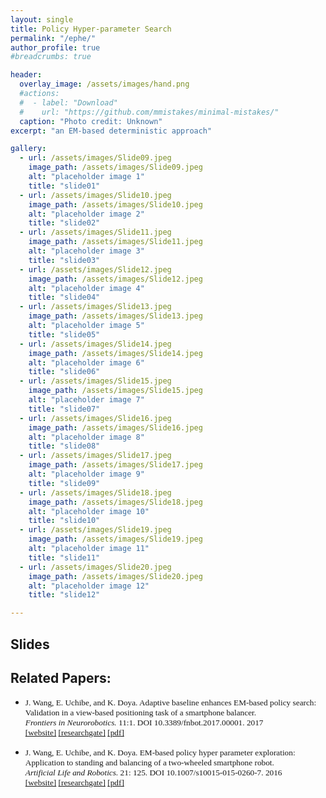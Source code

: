 ```yaml
---
layout: single
title: Policy Hyper-parameter Search
permalink: "/ephe/"
author_profile: true
#breadcrumbs: true

header:
  overlay_image: /assets/images/hand.png
  #actions:
  #  - label: "Download"
  #    url: "https://github.com/mmistakes/minimal-mistakes/"
  caption: "Photo credit: Unknown"
excerpt: "an EM-based deterministic approach"

gallery:
  - url: /assets/images/Slide09.jpeg
    image_path: /assets/images/Slide09.jpeg
    alt: "placeholder image 1"
    title: "slide01"
  - url: /assets/images/Slide10.jpeg
    image_path: /assets/images/Slide10.jpeg
    alt: "placeholder image 2"
    title: "slide02"
  - url: /assets/images/Slide11.jpeg
    image_path: /assets/images/Slide11.jpeg
    alt: "placeholder image 3"
    title: "slide03"
  - url: /assets/images/Slide12.jpeg
    image_path: /assets/images/Slide12.jpeg
    alt: "placeholder image 4"
    title: "slide04"
  - url: /assets/images/Slide13.jpeg
    image_path: /assets/images/Slide13.jpeg
    alt: "placeholder image 5"
    title: "slide05"
  - url: /assets/images/Slide14.jpeg
    image_path: /assets/images/Slide14.jpeg
    alt: "placeholder image 6"
    title: "slide06"
  - url: /assets/images/Slide15.jpeg
    image_path: /assets/images/Slide15.jpeg
    alt: "placeholder image 7"
    title: "slide07"
  - url: /assets/images/Slide16.jpeg
    image_path: /assets/images/Slide16.jpeg
    alt: "placeholder image 8"
    title: "slide08"
  - url: /assets/images/Slide17.jpeg
    image_path: /assets/images/Slide17.jpeg
    alt: "placeholder image 9"
    title: "slide09"
  - url: /assets/images/Slide18.jpeg
    image_path: /assets/images/Slide18.jpeg
    alt: "placeholder image 10"
    title: "slide10"
  - url: /assets/images/Slide19.jpeg
    image_path: /assets/images/Slide19.jpeg
    alt: "placeholder image 11"
    title: "slide11"
  - url: /assets/images/Slide20.jpeg
    image_path: /assets/images/Slide20.jpeg
    alt: "placeholder image 12"
    title: "slide12"

---
```


## Slides

<!---{% include gallery id="gallery" layout="half" %}--->

## Related Papers:

- <span style="font-family:Serif; font-size:0.95em;"> J. Wang, E. Uchibe, and K. Doya. Adaptive baseline enhances EM-based policy search: Validation in a view-based positioning task of a smartphone balancer. <br /> *Frontiers in Neurorobotics.* 11:1. DOI 10.3389/fnbot.2017.00001. 2017 <br /> [[website]](https://www.frontiersin.org/articles/10.3389/fnbot.2017.00001/full) [[researchgate]](https://www.researchgate.net/publication/312643347_Adaptive_Baseline_Enhances_EM-Based_Policy_Search_Validation_in_a_View-Based_Positioning_Task_of_a_Smartphone_Balancer) [[pdf]](https://www.frontiersin.org/articles/10.3389/fnbot.2017.00001/pdf)</span>

- <span style="font-family:Serif; font-size:0.95em;"> J. Wang, E. Uchibe, and K. Doya. EM-based policy hyper parameter exploration: Application to standing and balancing of a two-wheeled smartphone robot.  <br /> *Artificial Life and Robotics.* 21: 125. DOI 10.1007/s10015-015-0260-7. 2016 <br /> [[website]](https://link.springer.com/article/10.1007/s10015-015-0260-7?wt_mc=internal.event.1.SEM.ArticleAuthorOnlineFirst) [[researchgate]](https://www.researchgate.net/publication/291951786_EM-based_policy_hyper_parameter_exploration_application_to_standing_and_balancing_of_a_two-wheeled_smartphone_robot) [[pdf]](https://link.springer.com/content/pdf/10.1007%2Fs10015-015-0260-7.pdf)</span>
